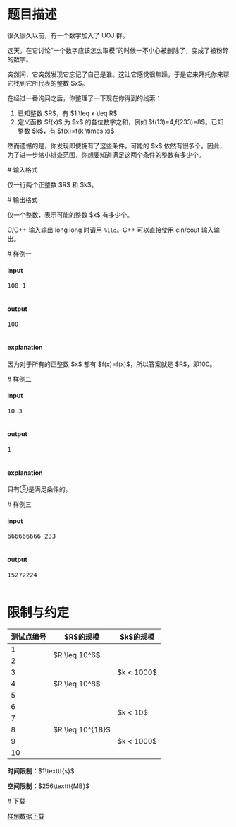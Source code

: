 # 题目描述

<p>很久很久以前，有一个数字加入了 UOJ 群。</p>
<p>这天，在它讨论“一个数字应该怎么取模”的时候一不小心被删除了，变成了被粉碎的数字。</p>
<p>突然间，它突然发现它忘记了自己是谁。这让它感觉很焦躁，于是它来拜托你来帮它找到它所代表的整数 $x$。</p>
<p>在经过一番询问之后，你整理了一下现在你得到的线索：</p>
<ol><li>已知整数 $R$，有 $1 \leq x \leq R$</li>
<li>定义函数 $f(x)$ 为 $x$ 的各位数字之和，例如 $f(13)=4,f(233)=8$。已知整数 $k$，有 $f(x)=f(k \times x)$</li>
</ol><p>然而遗憾的是，你发现即使拥有了这些条件，可能的 $x$ 依然有很多个。因此，为了进一步缩小排查范围，你想要知道满足这两个条件的整数有多少个。</p>
# 输入格式


<p>仅一行两个正整数 $R$ 和 $k$。</p>
# 输出格式


<p>仅一个整数，表示可能的整数 $x$ 有多少个。</p>
<p>C/C++ 输入输出 long long 时请用 <code>%lld</code>。C++ 可以直接使用 cin/cout 输入输出。</p>
# 样例一


<h4>input</h4>
<pre>100 1

</pre>

<h4>output</h4>
<pre>100

</pre>

<h4>explanation</h4>
<p>因为对于所有的正整数 $x$ 都有 $f(x)=f(x)$，所以答案就是 $R$，即100。</p>
# 样例二


<h4>input</h4>
<pre>10 3

</pre>

<h4>output</h4>
<pre>1

</pre>

<h4>explanation</h4>
<p>只有⑨是满足条件的。</p>
# 样例三


<h4>input</h4>
<pre>666666666 233

</pre>

<h4>output</h4>
<pre>15272224

</pre>

# 限制与约定


<div class="table-responsive">
<table class="table table-bordered table-text-center table-vertical-middle"><thead><tr><th>测试点编号</th>
<th>$R$的规模</th>
<th>$k$的规模</th>
</tr></thead><tbody><tr><td>1</td><td rowspan="2">$R \leq 10^6$</td><td rowspan="5">$k &lt; 1000$</td></tr><tr><td>2</td></tr><tr><td>3</td><td rowspan="3">$R \leq 10^8$</td></tr><tr><td>4</td></tr><tr><td>5</td></tr><tr><td>6</td><td rowspan="5">$R \leq 10^{18}$</td><td rowspan="2">$k &lt; 10$</td></tr><tr><td>7</td></tr><tr><td>8</td><td rowspan="3">$k &lt; 1000$</td></tr><tr><td>9</td></tr><tr><td>10</td></tr></tbody></table></div>

<p><strong>时间限制：</strong>$1\texttt{s}$</p>
<p><strong>空间限制：</strong>$256\texttt{MB}$</p>
# 下载


<p><a href="/download.php?type=problem&amp;id=140">样例数据下载</a></p>
